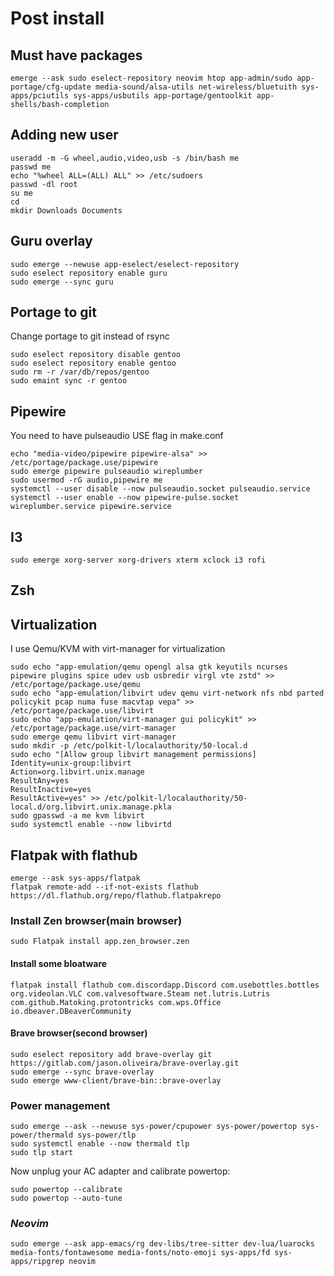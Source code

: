 # Post install
## Must have packages 

```
emerge --ask sudo eselect-repository neovim htop app-admin/sudo app-portage/cfg-update media-sound/alsa-utils net-wireless/bluetuith sys-apps/pciutils sys-apps/usbutils app-portage/gentoolkit app-shells/bash-completion
```

## Adding new user

```
useradd -m -G wheel,audio,video,usb -s /bin/bash me
passwd me
echo "%wheel ALL=(ALL) ALL" >> /etc/sudoers
passwd -dl root
su me
cd 
mkdir Downloads Documents 
```

## Guru overlay

```
sudo emerge --newuse app-eselect/eselect-repository
sudo eselect repository enable guru
sudo emerge --sync guru
```

## Portage to git
Change portage to git instead of rsync
```
sudo eselect repository disable gentoo
sudo eselect repository enable gentoo
sudo rm -r /var/db/repos/gentoo
sudo emaint sync -r gentoo
```

## Pipewire

You need to have pulseaudio USE flag in make.conf

```
echo "media-video/pipewire pipewire-alsa" >> /etc/portage/package.use/pipewire
sudo emerge pipewire pulseaudio wireplumber
sudo usermod -rG audio,pipewire me
systemctl --user disable --now pulseaudio.socket pulseaudio.service
systemctl --user enable --now pipewire-pulse.socket wireplumber.service pipewire.service
```

## I3

```
sudo emerge xorg-server xorg-drivers xterm xclock i3 rofi 
```


## Zsh

## Virtualization 

I use Qemu/KVM with virt-manager for virtualization 
```
sudo echo "app-emulation/qemu opengl alsa gtk keyutils ncurses pipewire plugins spice udev usb usbredir virgl vte zstd" >> /etc/portage/package.use/qemu
sudo echo "app-emulation/libvirt udev qemu virt-network nfs nbd parted policykit pcap numa fuse macvtap vepa" >> /etc/portage/package.use/libvirt
sudo echo "app-emulation/virt-manager gui policykit" >> /etc/portage/package.use/virt-manager
sudo emerge qemu libvirt virt-manager
sudo mkdir -p /etc/polkit-l/localauthority/50-local.d
sudo echo "[Allow group libvirt management permissions]
Identity=unix-group:libvirt
Action=org.libvirt.unix.manage
ResultAny=yes
ResultInactive=yes
ResultActive=yes" >> /etc/polkit-l/localauthority/50-local.d/org.libvirt.unix.manage.pkla
sudo gpasswd -a me kvm libvirt
sudo systemctl enable --now libvirtd
```

## Flatpak with flathub
```
emerge --ask sys-apps/flatpak
flatpak remote-add --if-not-exists flathub https://dl.flathub.org/repo/flathub.flatpakrepo
```

### Install Zen browser(main browser)

```
sudo Flatpak install app.zen_browser.zen
```

#### Install some bloatware 
```
flatpak install flathub com.discordapp.Discord com.usebottles.bottles org.videolan.VLC com.valvesoftware.Steam net.lutris.Lutris   com.github.Matoking.protontricks com.wps.Office io.dbeaver.DBeaverCommunity
```

#### Brave browser(second browser)
```
sudo eselect repository add brave-overlay git https://gitlab.com/jason.oliveira/brave-overlay.git
sudo emerge --sync brave-overlay
sudo emerge www-client/brave-bin::brave-overlay
```

### Power management 

```
sudo emerge --ask --newuse sys-power/cpupower sys-power/powertop sys-power/thermald sys-power/tlp
sudo systemctl enable --now thermald tlp
sudo tlp start
```

Now unplug your AC adapter and calibrate powertop:
```
sudo powertop --calibrate
sudo powertop --auto-tune
```

### *Neovim*
```
sudo emerge --ask app-emacs/rg dev-libs/tree-sitter dev-lua/luarocks media-fonts/fontawesome media-fonts/noto-emoji sys-apps/fd sys-apps/ripgrep neovim
```
